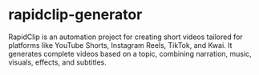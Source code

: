 # rapidclip-generator
RapidClip is an automation project for creating short videos tailored for platforms like YouTube Shorts, Instagram Reels, TikTok, and Kwai. It generates complete videos based on a topic, combining narration, music, visuals, effects, and subtitles.
